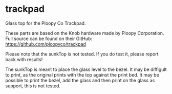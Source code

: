 # trackpad
Glass top for the Ploopy Co Trackpad.  

These parts are based on the Knob hardware made by Ploopy Corporation. Full source can be found on their GitHub: https://github.com/ploopyco/trackpad


Please note that the sunkTop is not tested. If you do test it, please report back with results!

The sunkTop is meant to place the glass level to the bezel. It may be diffigult to print, as the original prints with the top against the print bed. It may be possible to print the bezel, add the glass and then print on the glass as support, this is not tested.

